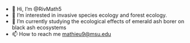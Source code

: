 - 👋 Hi, I’m @RivMath5
- 👀 I’m interested in invasive species ecology and forest ecology.
- 🌱 I’m currently studying the ecological effects of emerald ash borer on black ash ecosystems
- 📫 How to reach me mathieu9@msu.edu

<!---
RivMath5/RivMath5 is a ✨ special ✨ repository because its `README.md` (this file) appears on your GitHub profile.
You can click the Preview link to take a look at your changes.
--->
